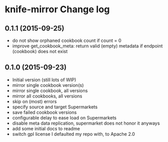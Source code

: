 # knife-mirror Change log

## 0.1.1 (2015-09-25)

- do not show orphaned cookbook count if count = 0
- improve get_cookbook_meta: return valid (empty) metadata if endpoint (cookbook) does not exist

## 0.1.0 (2015-09-23)

- Initial version (still lots of WIP)
- mirror single cookbook version(s)
- mirror single cookbook, all versions
- mirror all cookbooks, all versions
- skip on (most) errors
- specify source and target Supermarkets
- save failed cookbook versions
- configurable delay to ease load on Supermarkets
- disable meta data replication, supermarket does not honor it anyways
- add some initial docs to readme
- switch gpl license I defaulted my repo with, to Apache 2.0
